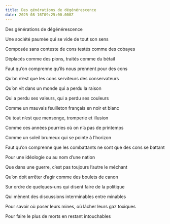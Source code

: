 ```yaml
---
title: Des générations de dégénérescence
date: 2025-08-16T09:25:00.000Z
---
```

Des générations de dégénérescence

Une société paumée qui se vide de tout son sens

Composée sans conteste de cons testés comme des cobayes

Déplacés comme des pions, traités comme du bétail



Faut qu’on comprenne qu’ils nous prennent pour des cons

Qu’on n’est que les cons serviteurs des conservateurs

Qu’on vit dans un monde qui a perdu la raison

Qui a perdu ses valeurs, qui a perdu ses couleurs



Comme un mauvais feuilleton français en noir et blanc

Où tout n’est que mensonge, tromperie et illusion

Comme ces années pourries où on n’a pas de printemps

Comme un soleil brumeux qui se pointe à l’horizon



Faut qu’on comprenne que les combattants ne sont que des cons se battant

Pour une idéologie ou au nom d’une nation

Que dans une guerre, c’est pas toujours l’autre le méchant

Qu’on doit arrêter d’agir comme des boulets de canon



Sur ordre de quelques-uns qui disent faire de la politique

Qui mènent des discussions interminables entre minables

Pour savoir où poser leurs mines, où lâcher leurs gaz toxiques

Pour faire le plus de morts en restant intouchables
